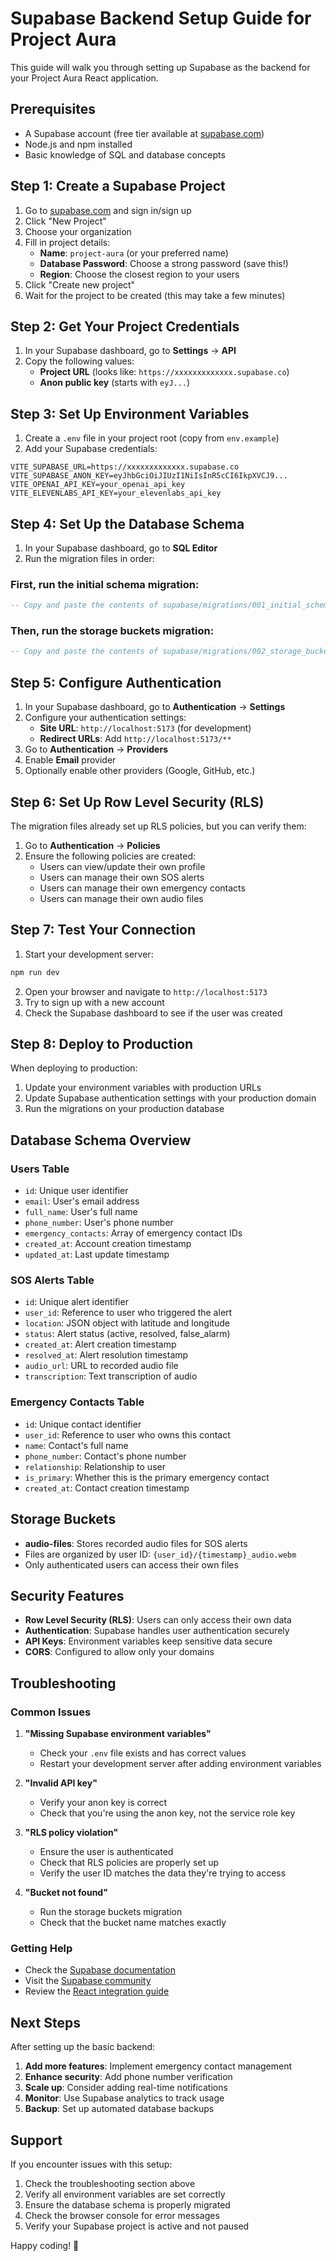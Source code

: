 # Supabase Backend Setup Guide for Project Aura

This guide will walk you through setting up Supabase as the backend for your Project Aura React application.

## Prerequisites

- A Supabase account (free tier available at [supabase.com](https://supabase.com))
- Node.js and npm installed
- Basic knowledge of SQL and database concepts

## Step 1: Create a Supabase Project

1. Go to [supabase.com](https://supabase.com) and sign in/sign up
2. Click "New Project"
3. Choose your organization
4. Fill in project details:
   - **Name**: `project-aura` (or your preferred name)
   - **Database Password**: Choose a strong password (save this!)
   - **Region**: Choose the closest region to your users
5. Click "Create new project"
6. Wait for the project to be created (this may take a few minutes)

## Step 2: Get Your Project Credentials

1. In your Supabase dashboard, go to **Settings** → **API**
2. Copy the following values:
   - **Project URL** (looks like: `https://xxxxxxxxxxxxx.supabase.co`)
   - **Anon public key** (starts with `eyJ...`)

## Step 3: Set Up Environment Variables

1. Create a `.env` file in your project root (copy from `env.example`)
2. Add your Supabase credentials:

```env
VITE_SUPABASE_URL=https://xxxxxxxxxxxxx.supabase.co
VITE_SUPABASE_ANON_KEY=eyJhbGciOiJIUzI1NiIsInR5cCI6IkpXVCJ9...
VITE_OPENAI_API_KEY=your_openai_api_key
VITE_ELEVENLABS_API_KEY=your_elevenlabs_api_key
```

## Step 4: Set Up the Database Schema

1. In your Supabase dashboard, go to **SQL Editor**
2. Run the migration files in order:

### First, run the initial schema migration:
```sql
-- Copy and paste the contents of supabase/migrations/001_initial_schema.sql
```

### Then, run the storage buckets migration:
```sql
-- Copy and paste the contents of supabase/migrations/002_storage_buckets.sql
```

## Step 5: Configure Authentication

1. In your Supabase dashboard, go to **Authentication** → **Settings**
2. Configure your authentication settings:
   - **Site URL**: `http://localhost:5173` (for development)
   - **Redirect URLs**: Add `http://localhost:5173/**`
3. Go to **Authentication** → **Providers**
4. Enable **Email** provider
5. Optionally enable other providers (Google, GitHub, etc.)

## Step 6: Set Up Row Level Security (RLS)

The migration files already set up RLS policies, but you can verify them:

1. Go to **Authentication** → **Policies**
2. Ensure the following policies are created:
   - Users can view/update their own profile
   - Users can manage their own SOS alerts
   - Users can manage their own emergency contacts
   - Users can manage their own audio files

## Step 7: Test Your Connection

1. Start your development server:
```bash
npm run dev
```

2. Open your browser and navigate to `http://localhost:5173`
3. Try to sign up with a new account
4. Check the Supabase dashboard to see if the user was created

## Step 8: Deploy to Production

When deploying to production:

1. Update your environment variables with production URLs
2. Update Supabase authentication settings with your production domain
3. Run the migrations on your production database

## Database Schema Overview

### Users Table
- `id`: Unique user identifier
- `email`: User's email address
- `full_name`: User's full name
- `phone_number`: User's phone number
- `emergency_contacts`: Array of emergency contact IDs
- `created_at`: Account creation timestamp
- `updated_at`: Last update timestamp

### SOS Alerts Table
- `id`: Unique alert identifier
- `user_id`: Reference to user who triggered the alert
- `location`: JSON object with latitude and longitude
- `status`: Alert status (active, resolved, false_alarm)
- `created_at`: Alert creation timestamp
- `resolved_at`: Alert resolution timestamp
- `audio_url`: URL to recorded audio file
- `transcription`: Text transcription of audio

### Emergency Contacts Table
- `id`: Unique contact identifier
- `user_id`: Reference to user who owns this contact
- `name`: Contact's full name
- `phone_number`: Contact's phone number
- `relationship`: Relationship to user
- `is_primary`: Whether this is the primary emergency contact
- `created_at`: Contact creation timestamp

## Storage Buckets

- **audio-files**: Stores recorded audio files for SOS alerts
- Files are organized by user ID: `{user_id}/{timestamp}_audio.webm`
- Only authenticated users can access their own files

## Security Features

- **Row Level Security (RLS)**: Users can only access their own data
- **Authentication**: Supabase handles user authentication securely
- **API Keys**: Environment variables keep sensitive data secure
- **CORS**: Configured to allow only your domains

## Troubleshooting

### Common Issues

1. **"Missing Supabase environment variables"**
   - Check your `.env` file exists and has correct values
   - Restart your development server after adding environment variables

2. **"Invalid API key"**
   - Verify your anon key is correct
   - Check that you're using the anon key, not the service role key

3. **"RLS policy violation"**
   - Ensure the user is authenticated
   - Check that RLS policies are properly set up
   - Verify the user ID matches the data they're trying to access

4. **"Bucket not found"**
   - Run the storage buckets migration
   - Check that the bucket name matches exactly

### Getting Help

- Check the [Supabase documentation](https://supabase.com/docs)
- Visit the [Supabase community](https://github.com/supabase/supabase/discussions)
- Review the [React integration guide](https://supabase.com/docs/guides/getting-started/tutorials/with-expo-react-native)

## Next Steps

After setting up the basic backend:

1. **Add more features**: Implement emergency contact management
2. **Enhance security**: Add phone number verification
3. **Scale up**: Consider adding real-time notifications
4. **Monitor**: Use Supabase analytics to track usage
5. **Backup**: Set up automated database backups

## Support

If you encounter issues with this setup:

1. Check the troubleshooting section above
2. Verify all environment variables are set correctly
3. Ensure the database schema is properly migrated
4. Check the browser console for error messages
5. Verify your Supabase project is active and not paused

Happy coding! 🚀

